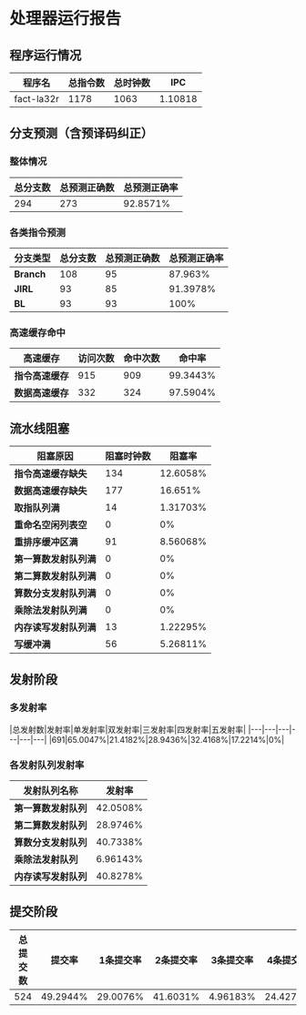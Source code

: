 # 处理器运行报告
## 程序运行情况
|程序名|总指令数|总时钟数|IPC|
|---|---|---|---|
|fact-la32r|1178|1063|1.10818|

## 分支预测（含预译码纠正）
### 整体情况
|总分支数|总预测正确数|总预测正确率|
|---|---|---|
|294|273|92.8571%|

### 各类指令预测
|分支类型|总分支数|总预测正确数|总预测正确率|
|---|---|---|---|
|**Branch**| 108 | 95 | 87.963%|
|**JIRL**| 93 | 85 | 91.3978%|
|**BL**| 93 | 93 | 100%|

### 高速缓存命中
|高速缓存|访问次数|命中次数|命中率|
|---|---|---|---|
|**指令高速缓存**| 915 | 909 | 99.3443%|
|**数据高速缓存**| 332 | 324 | 97.5904%|
## 流水线阻塞
|阻塞原因|阻塞时钟数|阻塞率|
|---|---|---|
|**指令高速缓存缺失**| 134 | 12.6058%|
|**数据高速缓存缺失**| 177 | 16.651%|
|**取指队列满**| 14 | 1.31703%|
|**重命名空闲列表空**|0 | 0%|
|**重排序缓冲区满**|91 | 8.56068%|
|**第一算数发射队列满**|0 | 0%|
|**第二算数发射队列满**|0 | 0%|
|**算数分支发射队列满**|0 | 0%|
|**乘除法发射队列满**|0 | 0%|
|**内存读写发射队列满**|13 | 1.22295%|
|**写缓冲满**|56 | 5.26811%|

## 发射阶段
### 多发射率
|总发射数|发射率|单发射率|双发射率|三发射率|四发射率|五发射率|
|---|---|---|---|---|---|
|691|65.0047%|21.4182%|28.9436%|32.4168%|17.2214%|0%|

### 各发射队列发射率
|发射队列名称|发射率|
|---|---|
|**第一算数发射队列**|42.0508%|
|**第二算数发射队列**|28.9746%|
|**算数分支发射队列**|40.7338%|
|**乘除法发射队列**|6.96143%|
|**内存读写发射队列**|40.8278%|

## 提交阶段
|总提交数|提交率|1条提交率|2条提交率|3条提交率|4条提交率|
|---|---|---|---|---|---|
|524|49.2944%|29.0076%|41.6031%|4.96183%|24.4275%|
